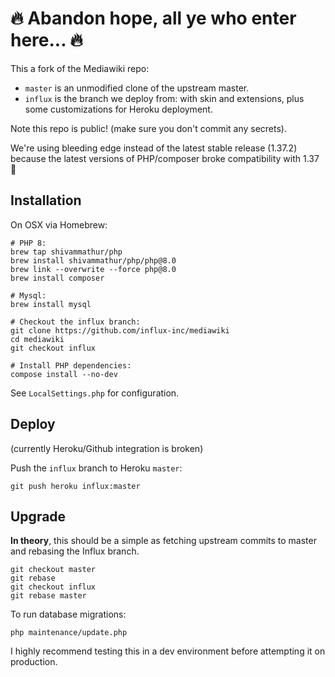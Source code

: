 # 🔥 Abandon hope, all ye who enter here... 🔥

This a fork of the Mediawiki repo:

- `master` is an unmodified clone of the upstream master.
- `influx` is the branch we deploy from: with skin and extensions, plus some customizations for Heroku deployment.

Note this repo is public! (make sure you don't commit any secrets).

We're using bleeding edge instead of the latest stable release (1.37.2) because the latest versions of PHP/composer broke compatibility with 1.37 🤪

## Installation

On OSX via Homebrew:

    # PHP 8:
    brew tap shivammathur/php
    brew install shivammathur/php/php@8.0
    brew link --overwrite --force php@8.0
    brew install composer

    # Mysql:
    brew install mysql

    # Checkout the influx branch:
    git clone https://github.com/influx-inc/mediawiki
    cd mediawiki
    git checkout influx

    # Install PHP dependencies:
    compose install --no-dev
    
See `LocalSettings.php` for configuration.

## Deploy

(currently Heroku/Github integration is broken)

Push the `influx` branch to Heroku `master`:

    git push heroku influx:master

## Upgrade

**In theory**, this should be a simple as fetching upstream commits to master and rebasing the Influx branch.

    git checkout master
    git rebase
    git checkout influx
    git rebase master
    
To run database migrations:

    php maintenance/update.php
    
I highly recommend testing this in a dev environment before attempting it on production.




